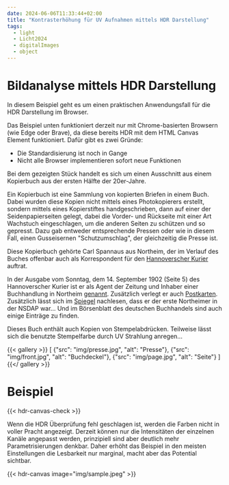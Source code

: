 ```yaml
---
date: 2024-06-06T11:33:44+02:00
title: "Kontrasterhöhung für UV Aufnahmen mittels HDR Darstellung"
tags:
  - light
  - Licht2024
  - digitalImages
  - object
---
```


# Bildanalyse mittels HDR Darstellung

In diesem Beispiel geht es um einen praktischen Anwendungsfall für die HDR Darstellung im Browser.

Das Beispiel unten funktioniert derzeit nur mit Chrome-basierten Browsern (wie Edge oder Brave), da diese bereits HDR mit dem HTML Canvas Element funktioniert. Dafür gibt es zwei Gründe:
* Die Standardisierung ist noch in Gange
* Nicht alle Browser implementieren sofort neue Funktionen

Bei dem gezeigten Stück handelt es sich um einen Ausschnitt aus einem Kopierbuch aus der ersten Hälfte der 20er-Jahre.

Ein Kopierbuch ist eine Sammlung von kopierten Briefen in einem Buch. Dabei wurden diese Kopien nicht mittels eines Photokopierers erstellt, sondern mittels eines Kopierstiftes handgeschrieben, dann auf einer der Seidenpapierseiten gelegt, dabei die Vorder- und Rückseite mit einer Art Wachstuch eingeschlagen, um die anderen Seiten zu schützen und so gepresst. Dazu gab entweder entsprechende Pressen oder wie in diesem Fall, einen Gusseisernen "Schutzumschlag", der gleichzeitig die Presse ist.

Diese Kopierbuch gehörte Carl Spannaus aus Northeim, der im Verlauf des Buches offenbar auch als Korrespondent für den [Hannoverscher Kurier](https://de.wikipedia.org/wiki/Hannoverscher_Kurier) auftrat.

In der Ausgabe vom Sonntag, dem 14. September 1902 (Seite 5) des Hannoverscher Kurier ist er als Agent der Zeitung und Inhaber einer Buchhandlung in Northeim [genannt](https://digitale-sammlungen.gwlb.de/content/73496076X_HannoverscherKurier_19020914_01/pdf/00000005.pdf). Zusätzlich verlegt er auch [Postkarten](https://ansichtskarten-lexikon.de/verlag-carl-spannaus-northeim-i-hann-14621.html). Zusätzlich lässt sich im [Spiegel](https://www.spiegel.de/geschichte/ortstermin-a-946572.html) nachlesen, dass er der erste Northeimer in der NSDAP war...
Und im Börsenblatt des deutschen Buchhandels sind auch einige Einträge zu finden.

Dieses Buch enthält auch Kopien von Stempelabdrücken. Teilweise lässt sich die benutzte Stempelfarbe durch UV Strahlung anregen...

{{< gallery >}}
[
  {"src": "img/presse.jpg", "alt": "Presse"},
  {"src": "img/front.jpg", "alt": "Buchdeckel"},
  {"src": "img/page.jpg", "alt": "Seite"}
]
{{</ gallery >}}

# Beispiel

{{< hdr-canvas-check >}}

Wenn die HDR Überprüfung fehl geschlagen ist, werden die Farben nicht in voller Pracht angezeigt. Derzeit können nur die Intensitäten der einzelnen Kanäle angepasst werden, prinzipiell sind aber deutlich mehr Parametrisierungen denkbar.
Daher erhöht das Beispiel in den meisten Einstellungen die Lesbarkeit nur marginal, macht aber das Potential sichtbar.

{{< hdr-canvas image="img/sample.jpeg" >}}
